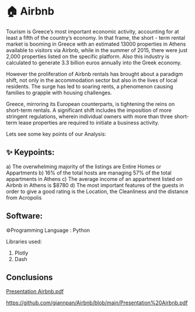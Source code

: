 # 🏠 Airbnb

Tourism is Greece’s most important economic activity, accounting for at least a fifth of the country’s economy. In that frame, the short - term rental market is booming in Greece with an estimated 13000 properties in Athens available to visitors via Airbnb, while in the summer of 2015, there were just 2,000 properties listed on the specific platform. Also this industry is calculated to generate 3.3 billion euros annually into the Greek economy.

However the proliferation of Airbnb rentals has brought about a paradigm shift, not only in the accommodation sector but also in the lives of local residents. The surge has led to soaring rents, a phenomenon causing families to grapple with housing challenges.

Greece, mirroring its European counterparts, is tightening the reins on short-term rentals. A significant shift includes the imposition of more stringent regulations, wherein individual owners with more than three short-term lease properties are required to initiate a business activity.

Lets see some key points of our Analysis:


## ✨ Keypoints:
a) The overwhelming majority of the listings are Entire Homes or Appartments
b) 16% of the total hosts are managing 57% of the total appartments in Athens
c) The average income of an appartment listed on Airbnb in Athens is $8780
d) The most important features of the guests in order to give a good rating is the Location, the Cleanliness and the distance from Acropolis

## Software:

⚙️Programming Language : Python

Libraries used:

1) Plotly
2) Dash

## Conclusions


[Presentation Airbnb.pdf](https://github.com/giannpan/Airbnb/files/14379162/Presentation.Airbnb.pdf)

https://github.com/giannpan/Airbnb/blob/main/Presentation%20Airbnb.pdf












